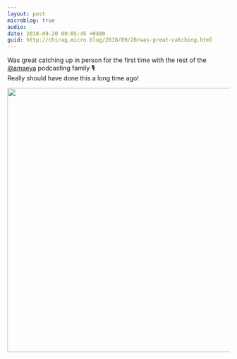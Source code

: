 ```yaml
---
layout: post
microblog: true
audio: 
date: 2018-09-20 09:05:45 +0400
guid: http://chirag.micro.blog/2018/09/20/was-great-catching.html
---
```

Was great catching up in person for the first time with the rest of the [@amaeya](https://micro.blog/amaeya) podcasting family 🎙  
Really should have done this a long time ago!  

<img src="http://www.chirag.biz/uploads/2018/931b31b0bc.jpg" width="600" height="599" />

